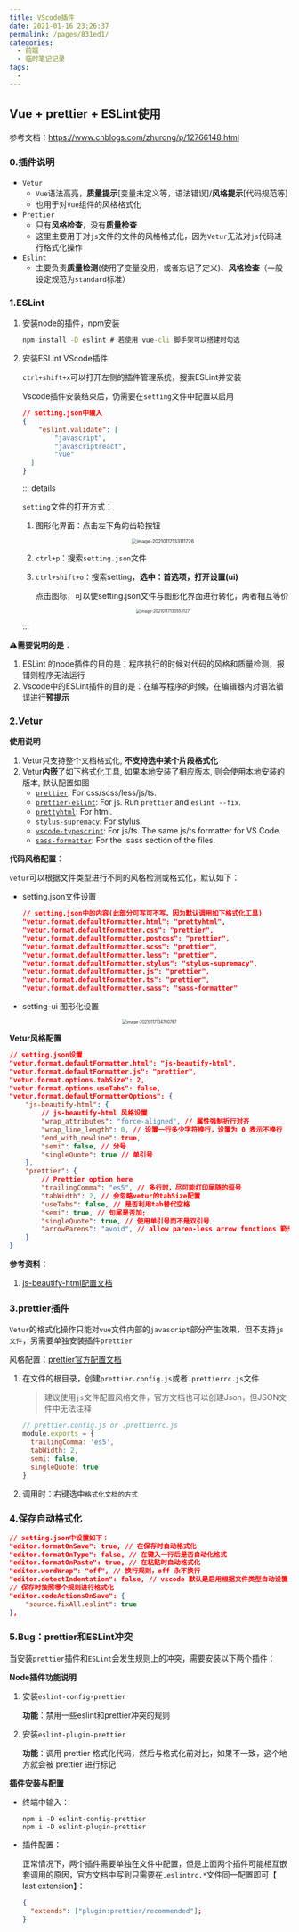 ```yaml
---
title: VScode插件
date: 2021-01-16 23:26:37
permalink: /pages/831ed1/
categories:
  - 前端
  - 临时笔记记录
tags:
  - 
---
```


## Vue + prettier + ESLint使用

参考文档：https://www.cnblogs.com/zhurong/p/12766148.html

### 0.插件说明

- `Vetur`
  - `Vue`语法高亮，**质量提示**[变量未定义等，语法错误]/**风格提示**[代码规范等]
  - 也用于对`Vue`组件的风格格式化
- `Prettier`
  - 只有**风格检查**，没有**质量检查**
  - 这里主要用于对`js`文件的文件的风格格式化，因为`Vetur`无法对`js`代码进行格式化操作
- `Eslint`
  - 主要负责**质量检测**(使用了变量没用，或者忘记了定义)、**风格检查**（一般设定规范为`standard`标准）

### 1.ESLint

1. 安装node的插件，npm安装

   ```cmd
   npm install -D eslint # 若使用 vue-cli 脚手架可以搭建时勾选
   ```

2. 安装ESLint  VScode插件

   `ctrl+shift+x`可以打开左侧的插件管理系统，搜索ESLint并安装

   Vscode插件安装结束后，仍需要在`setting`文件中配置以启用

   ```json
   // setting.json中输入
   {
       "eslint.validate": [
           "javascript",
           "javascriptreact",
           "vue"
     ]
   }
   ```
   
   ::: details

   `setting`文件的打开方式：
   
   1. 图形化界面：点击左下角的齿轮按钮
   
      <center><img src="https://wjs-tik.oss-cn-shanghai.aliyuncs.com/img/image-20210117133111726.png" alt="image-20210117133111726" style="zoom:60%;" /></center>
   
   2. `ctrl+p`：搜索`setting.json`文件
   
   3. `ctrl+shift+o`：搜索setting，**选中：首选项，打开设置(ui)**
   
      点击图标，可以使setting.json文件与图形化界面进行转化，两者相互等价
   
      <center><img src="https://wjs-tik.oss-cn-shanghai.aliyuncs.com/img/image-20210117133553127.png" alt="image-20210117133553127" style="zoom:50%;" /></center>
   
   :::


:warning:**需要说明的是**：

1. ESLint 的node插件的目的是：程序执行的时候对代码的风格和质量检测，报错则程序无法运行
2. Vscode中的ESLint插件的目的是：在编写程序的时候，在编辑器内对语法错误进行**预提示**

### 2.Vetur

**使用说明**

1. Vetur只支持整个文档格式化, **不支持选中某个片段格式化**
2. Vetur**内嵌**了如下格式化工具, 如果本地安装了相应版本, 则会使用本地安装的版本, 默认配置如图
   - [`prettier`](https://github.com/prettier/prettier): For css/scss/less/js/ts.
   - [`prettier-eslint`](https://github.com/prettier/prettier-eslint): For js. Run `prettier` and `eslint --fix`.
   - [`prettyhtml`](https://github.com/Prettyhtml/prettyhtml): For html.
   - [`stylus-supremacy`](https://github.com/ThisIsManta/stylus-supremacy): For stylus.
   - [`vscode-typescript`](https://github.com/Microsoft/TypeScript): For js/ts. The same js/ts formatter for VS Code.
   - [`sass-formatter`](https://github.com/TheRealSyler/sass-formatter): For the .sass section of the files.



**代码风格配置**：

`vetur`可以根据文件类型进行不同的风格检测或格式化，默认如下：

- setting.json文件设置

  ```json
  // setting.json中的内容(此部分可写可不写，因为默认调用如下格式化工具)
  "vetur.format.defaultFormatter.html": "prettyhtml",
  "vetur.format.defaultFormatter.css": "prettier",
  "vetur.format.defaultFormatter.postcss": "prettier",
  "vetur.format.defaultFormatter.scss": "prettier",
  "vetur.format.defaultFormatter.less": "prettier",
  "vetur.format.defaultFormatter.stylus": "stylus-supremacy",
  "vetur.format.defaultFormatter.js": "prettier",
  "vetur.format.defaultFormatter.ts": "prettier",
  "vetur.format.defaultFormatter.sass": "sass-formatter"
  ```

- setting-ui 图形化设置

<center><img src="https://wjs-tik.oss-cn-shanghai.aliyuncs.com/img/image-20210117134700767.png" alt="image-20210117134700767" style="zoom:50%;" /></center>

**Vetur风格配置**

```json
// setting.json设置
"vetur.format.defaultFormatter.html": "js-beautify-html",
"vetur.format.defaultFormatter.js": "prettier",
"vetur.format.options.tabSize": 2,
"vetur.format.options.useTabs": false,
"vetur.format.defaultFormatterOptions": {
    "js-beautify-html": {
        // js-beautify-html 风格设置
        "wrap_attributes": "force-aligned", // 属性强制折行对齐
        "wrap_line_length": 0, // 设置一行多少字符换行，设置为 0 表示不换行
        "end_with_newline": true,
        "semi": false, // 分号
        "singleQuote": true // 单引号
    },
    "prettier": {
        // Prettier option here
        "trailingComma": "es5", // 多行时，尽可能打印尾随的逗号
        "tabWidth": 2, // 会忽略vetur的tabSize配置
        "useTabs": false, // 是否利用tab替代空格
        "semi": true, // 句尾是否加;
        "singleQuote": true, // 使用单引号而不是双引号
        "arrowParens": "avoid", // allow paren-less arrow functions 箭头函数的参数使用圆括号
    }
}
```

**参考资料**：

1. [js-beautify-html配置文档](https://github.com/beautify-web/js-beautify)



### 3.prettier插件

`Vetur`的格式化操作只能对`vue`文件内部的`javascript`部分产生效果，但不支持`js文件`，另需要单独安装插件`prettier`

风格配置：[prettier官方配置文档](https://prettier.io/docs/en/configuration.html)

1. 在文件的根目录，创建`prettier.config.js`或者`.prettierrc.js`文件

   > 建议使用`js`文件配置风格文件，官方文档也可以创建Json，但JSON文件中无法注释

   ```javascript
   // prettier.config.js or .prettierrc.js
   module.exports = {
     trailingComma: 'es5',
     tabWidth: 2,
     semi: false,
     singleQuote: true
   }
   ```

2. 调用时：右键选中`格式化文档的方式`



### 4.**保存自动格式化**

```json
// setting.json中设置如下：
"editor.formatOnSave": true, // 在保存时自动格式化
"editor.formatOnType": false, // 在键入一行后是否自动化格式
"editor.formatOnPaste": true, // 在粘贴时自动格式化
"editor.wordWrap": "off", // 换行规则，off 永不换行
"editor.detectIndentation": false, // vscode 默认是启用根据文件类型自动设置 tabSize 的值
// 保存时按照哪个规则进行格式化
"editor.codeActionsOnSave": {
    "source.fixAll.eslint": true
},
```



### 5.Bug：prettier和ESLint冲突

当安装`prettier`插件和`ESLint`会发生规则上的冲突，需要安装以下两个插件：

**Node插件功能说明**

1. 安装`eslint-config-prettier`

   **功能**：禁用一些eslint和prettier冲突的规则

2. 安装`eslint-plugin-prettier`

   **功能**：调用 prettier 格式化代码，然后与格式化前对比，如果不一致，这个地方就会被 prettier 进行标记

**插件安装与配置**

- 终端中输入：

  ```shell
  npm i -D eslint-config-prettier
  npm i -D eslint-plugin-prettier
  ```

- 插件配置：

  正常情况下，两个插件需要单独在文件中配置，但是上面两个插件可能相互嵌套调用的原因，官方文档中写到只需要在`.eslintrc.*`文件同一配置即可【 last extension】：

  ```json
  {
    "extends": ["plugin:prettier/recommended"];
  }
  ```

  



